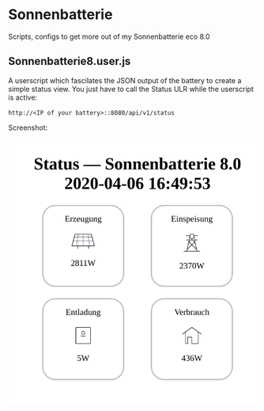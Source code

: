 # Sonnenbatterie
Scripts,  configs to get more out of my Sonnenbatterie eco 8.0

## Sonnenbatterie8.user.js

A userscript which fascilates the JSON output of the battery to create a simple status view.
You just have to call the Status ULR while the userscript is active:

    http://<IP of your battery>::8080/api/v1/status
  
  
  Screenshot:
  
  <kbd>
  <img src="https://github.com/HaraldMuellerNey/Sonnenbatterie/blob/master/SonnenbatterieStatusView.png">
  </kbd>
